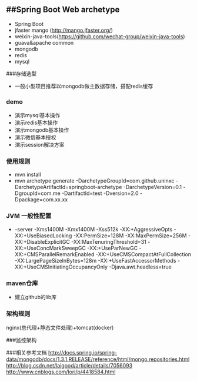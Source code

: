 
##Spring Boot Web archetype
-------------------
* Spring Boot
* jfaster mango (http://mango.jfaster.org/)
* weixin-java-tools(https://github.com/wechat-group/weixin-java-tools)
* guava&apache common
* mongodb
* redis
* mysql

###存储选型
* 一般小型项目推荐以mongodb做主数据存储，搭配redis缓存

### demo
* 演示mysql基本操作
* 演示redis基本操作
* 演示mongodb基本操作
* 演示微信基本授权
* 演示session解决方案

### 使用规则
* mvn install
* mvn archetype:generate   -DarchetypeGroupId=com.github.uninxc  -DarchetypeArtifactId=springboot-archetype -DarchetypeVersion=0.1    -DgroupId=com.me      -DartifactId=test  -Dversion=2.0 -Dpackage=com.xx.xx

### JVM 一般性配置
* -server -Xms1400M -Xmx1400M -Xss512k -XX:+AggressiveOpts -XX:+UseBiasedLocking -XX:PermSize=128M -XX:MaxPermSize=256M -XX:+DisableExplicitGC -XX:MaxTenuringThreshold=31 -XX:+UseConcMarkSweepGC -XX:+UseParNewGC  -XX:+CMSParallelRemarkEnabled -XX:+UseCMSCompactAtFullCollection -XX:LargePageSizeInBytes=128m  -XX:+UseFastAccessorMethods -XX:+UseCMSInitiatingOccupancyOnly -Djava.awt.headless=true

### maven仓库
* 建立github的lib库

### 架构规则
nginx(总代理+静态文件处理)+tomcat(docker)

###监控架构

###相关参考文档
http://docs.spring.io/spring-data/mongodb/docs/1.3.1.RELEASE/reference/html/mongo.repositories.html
http://blog.csdn.net/laigood/article/details/7056093
http://www.cnblogs.com/lori/p/4418584.html


